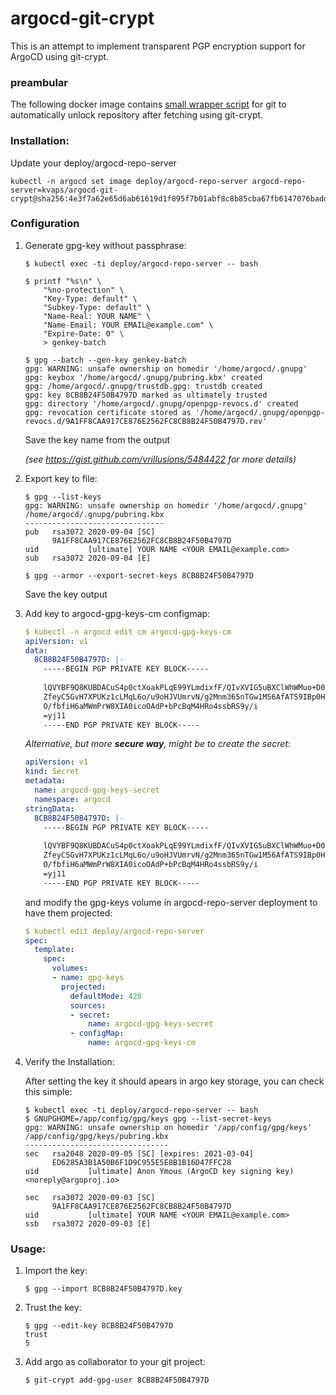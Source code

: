 # argocd-git-crypt

This is an attempt to implement transparent PGP encryption support for ArgoCD using git-crypt.

### preambular

The following docker image contains [small wrapper script](git) for git to automatically unlock repository after fetching using git-crypt.

### Installation:

Update your deploy/argocd-repo-server

    kubectl -n argocd set image deploy/argocd-repo-server argocd-repo-server=kvaps/argocd-git-crypt@sha256:4e3f7a62e65d6ab61619d1f895f7b01abf8c8b85cba67fb6147076badd1afbb0

### Configuration

1. Generate gpg-key without passphrase:

   ```console
   $ kubectl exec -ti deploy/argocd-repo-server -- bash

   $ printf "%s\n" \
       "%no-protection" \
       "Key-Type: default" \
       "Subkey-Type: default" \
       "Name-Real: YOUR NAME" \
       "Name-Email: YOUR EMAIL@example.com" \
       "Expire-Date: 0" \
       > genkey-batch 

   $ gpg --batch --gen-key genkey-batch
   gpg: WARNING: unsafe ownership on homedir '/home/argocd/.gnupg'
   gpg: keybox '/home/argocd/.gnupg/pubring.kbx' created
   gpg: /home/argocd/.gnupg/trustdb.gpg: trustdb created
   gpg: key 8CB8B24F50B4797D marked as ultimately trusted
   gpg: directory '/home/argocd/.gnupg/openpgp-revocs.d' created
   gpg: revocation certificate stored as '/home/argocd/.gnupg/openpgp-revocs.d/9A1FF8CAA917CE876E2562FC8CB8B24F50B4797D.rev'
   ```
       
   Save the key name from the output

   *(see https://gist.github.com/vrillusions/5484422 for more details)*

2. Export key to file:

   ```console
   $ gpg --list-keys
   gpg: WARNING: unsafe ownership on homedir '/home/argocd/.gnupg'
   /home/argocd/.gnupg/pubring.kbx
   -------------------------------
   pub   rsa3072 2020-09-04 [SC]
         9A1FF8CAA917CE876E2562FC8CB8B24F50B4797D
   uid           [ultimate] YOUR NAME <YOUR EMAIL@example.com>
   sub   rsa3072 2020-09-04 [E]

   $ gpg --armor --export-secret-keys 8CB8B24F50B4797D
   ```
   
   Save the key output

3. Add key to argocd-gpg-keys-cm configmap:

   ```yaml
   $ kubectl -n argocd edit cm argocd-gpg-keys-cm
   apiVersion: v1
   data:
     8CB8B24F50B4797D: |-
       -----BEGIN PGP PRIVATE KEY BLOCK-----
       
       lQVYBF9Q8KUBDACuS4p0ctXoakPLqE99YLmdixfF/QIvXVIG5uBXClWhWMuo+D0c
       ZfeyC5GvH7XPUKz1cLMqL6o/u9oHJVUmrvN/g2Mnm365nTGw1M56AfATS9IBp0HH
       O/fbfiH6aMWmPrW8XIA0icoOAdP+bPcBqM4HRo4ssbRS9y/i
       =yj11
       -----END PGP PRIVATE KEY BLOCK-----
   ```
   *Alternative, but more **secure way**, might be to create the secret*:
   
   ```yaml
   apiVersion: v1
   kind: Secret
   metadata:
     name: argocd-gpg-keys-secret
     namespace: argocd
   stringData:
     8CB8B24F50B4797D: |-
       -----BEGIN PGP PRIVATE KEY BLOCK-----
       
       lQVYBF9Q8KUBDACuS4p0ctXoakPLqE99YLmdixfF/QIvXVIG5uBXClWhWMuo+D0c
       ZfeyC5GvH7XPUKz1cLMqL6o/u9oHJVUmrvN/g2Mnm365nTGw1M56AfATS9IBp0HH
       O/fbfiH6aMWmPrW8XIA0icoOAdP+bPcBqM4HRo4ssbRS9y/i
       =yj11
       -----END PGP PRIVATE KEY BLOCK-----
   ```
   and modify the gpg-keys volume in argocd-repo-server deployment to have them projected:

   ```yaml
   $ kubectl edit deploy/argocd-repo-server
   spec:
     template:
       spec:
         volumes:
         - name: gpg-keys
           projected:
             defaultMode: 420
             sources:
             - secret:
                 name: argocd-gpg-keys-secret
             - configMap:
                 name: argocd-gpg-keys-cm
   ```


4. Verify the Installation:
   
   After setting the key it should apears in argo key storage, you can check this simple:

   ```console
   $ kubectl exec -ti deploy/argocd-repo-server -- bash
   $ GNUPGHOME=/app/config/gpg/keys gpg --list-secret-keys
   gpg: WARNING: unsafe ownership on homedir '/app/config/gpg/keys'
   /app/config/gpg/keys/pubring.kbx
   --------------------------------
   sec   rsa2048 2020-09-05 [SC] [expires: 2021-03-04]
         ED6285A3B1A50B6F1D9C955E5E8B1B16D47FFC28
   uid           [ultimate] Anon Ymous (ArgoCD key signing key) <noreply@argoproj.io>
   
   sec   rsa3072 2020-09-03 [SC]
         9A1FF8CAA917CE876E2562FC8CB8B24F50B4797D
   uid           [ultimate] YOUR NAME <YOUR EMAIL@example.com>
   ssb   rsa3072 2020-09-03 [E]
   ```


### Usage:

1. Import the key:

    ```console
    $ gpg --import 8CB8B24F50B4797D.key
    ```

2. Trust the key:

    ```console
    $ gpg --edit-key 8CB8B24F50B4797D
    trust
    5
    ```

3. Add argo as collaborator to your git project:

    ```console
    $ git-crypt add-gpg-user 8CB8B24F50B4797D
    ```
